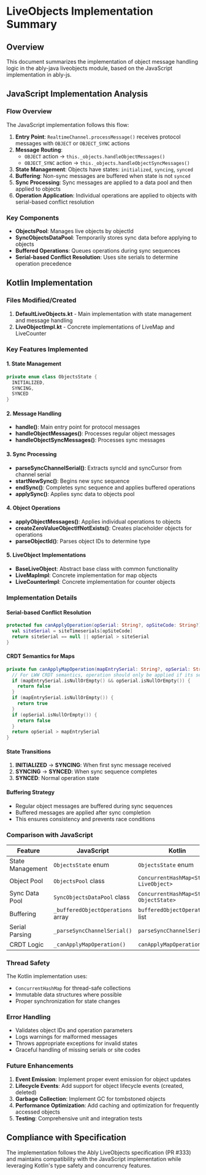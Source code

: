 # LiveObjects Implementation Summary

## Overview

This document summarizes the implementation of object message handling logic in the ably-java liveobjects module,
based on the JavaScript implementation in ably-js.

## JavaScript Implementation Analysis

### Flow Overview

The JavaScript implementation follows this flow:

1. **Entry Point**: `RealtimeChannel.processMessage()` receives protocol messages with `OBJECT` or `OBJECT_SYNC` actions
2. **Message Routing**: 
   - `OBJECT` action → `this._objects.handleObjectMessages()`
   - `OBJECT_SYNC` action → `this._objects.handleObjectSyncMessages()`
3. **State Management**: Objects have states: `initialized`, `syncing`, `synced`
4. **Buffering**: Non-sync messages are buffered when state is not `synced`
5. **Sync Processing**: Sync messages are applied to a data pool and then applied to objects
6. **Operation Application**: Individual operations are applied to objects with serial-based conflict resolution

### Key Components

- **ObjectsPool**: Manages live objects by objectId
- **SyncObjectsDataPool**: Temporarily stores sync data before applying to objects
- **Buffered Operations**: Queues operations during sync sequences
- **Serial-based Conflict Resolution**: Uses site serials to determine operation precedence

## Kotlin Implementation

### Files Modified/Created

1. **DefaultLiveObjects.kt** - Main implementation with state management and message handling
2. **LiveObjectImpl.kt** - Concrete implementations of LiveMap and LiveCounter

### Key Features Implemented

#### 1. State Management
```kotlin
private enum class ObjectsState {
  INITIALIZED,
  SYNCING,
  SYNCED
}
```

#### 2. Message Handling
- **handle()**: Main entry point for protocol messages
- **handleObjectMessages()**: Processes regular object messages
- **handleObjectSyncMessages()**: Processes sync messages

#### 3. Sync Processing
- **parseSyncChannelSerial()**: Extracts syncId and syncCursor from channel serial
- **startNewSync()**: Begins new sync sequence
- **endSync()**: Completes sync sequence and applies buffered operations
- **applySync()**: Applies sync data to objects pool

#### 4. Object Operations
- **applyObjectMessages()**: Applies individual operations to objects
- **createZeroValueObjectIfNotExists()**: Creates placeholder objects for operations
- **parseObjectId()**: Parses object IDs to determine type

#### 5. LiveObject Implementations
- **BaseLiveObject**: Abstract base class with common functionality
- **LiveMapImpl**: Concrete implementation for map objects
- **LiveCounterImpl**: Concrete implementation for counter objects

### Implementation Details

#### Serial-based Conflict Resolution
```kotlin
protected fun canApplyOperation(opSerial: String?, opSiteCode: String?): Boolean {
  val siteSerial = siteTimeserials[opSiteCode]
  return siteSerial == null || opSerial > siteSerial
}
```

#### CRDT Semantics for Maps
```kotlin
private fun canApplyMapOperation(mapEntrySerial: String?, opSerial: String?): Boolean {
  // For LWW CRDT semantics, operation should only be applied if its serial is strictly greater
  if (mapEntrySerial.isNullOrEmpty() && opSerial.isNullOrEmpty()) {
    return false
  }
  if (mapEntrySerial.isNullOrEmpty()) {
    return true
  }
  if (opSerial.isNullOrEmpty()) {
    return false
  }
  return opSerial > mapEntrySerial
}
```

#### State Transitions
1. **INITIALIZED** → **SYNCING**: When first sync message received
2. **SYNCING** → **SYNCED**: When sync sequence completes
3. **SYNCED**: Normal operation state

#### Buffering Strategy
- Regular object messages are buffered during sync sequences
- Buffered messages are applied after sync completion
- This ensures consistency and prevents race conditions

### Comparison with JavaScript

| Feature | JavaScript | Kotlin |
|---------|------------|--------|
| State Management | `ObjectsState` enum | `ObjectsState` enum |
| Object Pool | `ObjectsPool` class | `ConcurrentHashMap<String, LiveObject>` |
| Sync Data Pool | `SyncObjectsDataPool` class | `ConcurrentHashMap<String, ObjectState>` |
| Buffering | `_bufferedObjectOperations` array | `bufferedObjectOperations` list |
| Serial Parsing | `_parseSyncChannelSerial()` | `parseSyncChannelSerial()` |
| CRDT Logic | `_canApplyMapOperation()` | `canApplyMapOperation()` |

### Thread Safety

The Kotlin implementation uses:
- `ConcurrentHashMap` for thread-safe collections
- Immutable data structures where possible
- Proper synchronization for state changes

### Error Handling

- Validates object IDs and operation parameters
- Logs warnings for malformed messages
- Throws appropriate exceptions for invalid states
- Graceful handling of missing serials or site codes

### Future Enhancements

1. **Event Emission**: Implement proper event emission for object updates
2. **Lifecycle Events**: Add support for object lifecycle events (created, deleted)
3. **Garbage Collection**: Implement GC for tombstoned objects
4. **Performance Optimization**: Add caching and optimization for frequently accessed objects
5. **Testing**: Comprehensive unit and integration tests

## Compliance with Specification

The implementation follows the Ably LiveObjects specification (PR #333) and maintains compatibility with the JavaScript implementation while leveraging Kotlin's type safety and concurrency features. 
